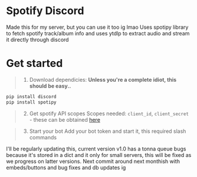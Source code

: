 # Spotify Discord
Made this for my server, but you can use it too ig lmao
Uses spotipy library to fetch spotify track/album info and uses ytdlp to extract audio and stream it directly through discord 

# Get started
> 1) Download dependicies:
> **Unless you're a complete idiot, this should be easy..**
```python
pip install discord
pip install spotipy
```

> 2) Get spotify API scopes
> Scopes needed: `client_id`, `client_secret` - these can be obtained [here](https://developer.spotify.com/dashboard)

> 3) Start your bot
> Add your bot token and start it, this required slash commands

I'll be regularly updating this, current version v1.0 has a tonna queue bugs because it's stored in a dict and it only for small servers, this will be fixed as we progress on latter versions. Next commit around next monthish with embeds/buttons and bug fixes and db updates ig
